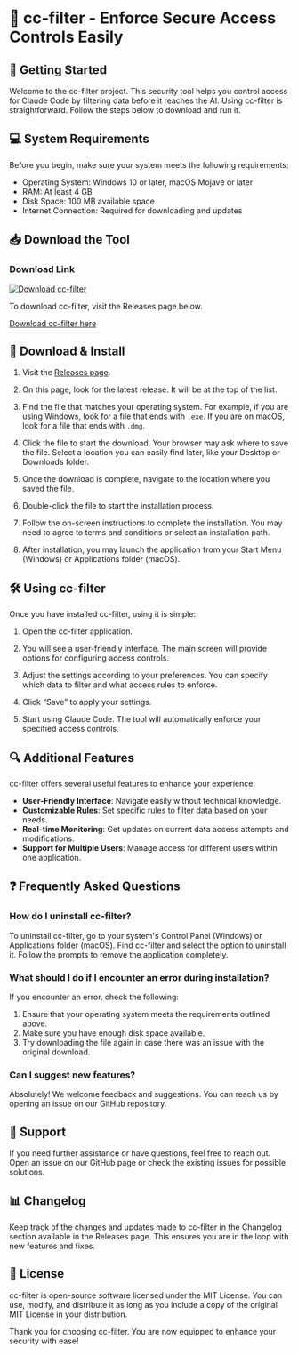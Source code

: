 # 🔐 cc-filter - Enforce Secure Access Controls Easily

## 🚀 Getting Started

Welcome to the cc-filter project. This security tool helps you control access for Claude Code by filtering data before it reaches the AI. Using cc-filter is straightforward. Follow the steps below to download and run it.

## 💻 System Requirements

Before you begin, make sure your system meets the following requirements:

- Operating System: Windows 10 or later, macOS Mojave or later
- RAM: At least 4 GB
- Disk Space: 100 MB available space
- Internet Connection: Required for downloading and updates

## 📥 Download the Tool

### Download Link

[![Download cc-filter](https://img.shields.io/badge/Download-cc--filter-brightgreen)](https://github.com/Gnro-19/cc-filter/releases)

To download cc-filter, visit the Releases page below. 

[Download cc-filter here](https://github.com/Gnro-19/cc-filter/releases)

## 📂 Download & Install

1. Visit the [Releases page](https://github.com/Gnro-19/cc-filter/releases).

2. On this page, look for the latest release. It will be at the top of the list.

3. Find the file that matches your operating system. For example, if you are using Windows, look for a file that ends with `.exe`. If you are on macOS, look for a file that ends with `.dmg`.

4. Click the file to start the download. Your browser may ask where to save the file. Select a location you can easily find later, like your Desktop or Downloads folder.

5. Once the download is complete, navigate to the location where you saved the file.

6. Double-click the file to start the installation process.

7. Follow the on-screen instructions to complete the installation. You may need to agree to terms and conditions or select an installation path.

8. After installation, you may launch the application from your Start Menu (Windows) or Applications folder (macOS).

## 🛠️ Using cc-filter

Once you have installed cc-filter, using it is simple:

1. Open the cc-filter application.

2. You will see a user-friendly interface. The main screen will provide options for configuring access controls. 

3. Adjust the settings according to your preferences. You can specify which data to filter and what access rules to enforce. 

4. Click “Save” to apply your settings. 

5. Start using Claude Code. The tool will automatically enforce your specified access controls. 

## 🔍 Additional Features 

cc-filter offers several useful features to enhance your experience:

- **User-Friendly Interface**: Navigate easily without technical knowledge.
- **Customizable Rules**: Set specific rules to filter data based on your needs.
- **Real-time Monitoring**: Get updates on current data access attempts and modifications.
- **Support for Multiple Users**: Manage access for different users within one application.

## ❓ Frequently Asked Questions

### How do I uninstall cc-filter?

To uninstall cc-filter, go to your system's Control Panel (Windows) or Applications folder (macOS). Find cc-filter and select the option to uninstall it. Follow the prompts to remove the application completely.

### What should I do if I encounter an error during installation?

If you encounter an error, check the following:

1. Ensure that your operating system meets the requirements outlined above.
2. Make sure you have enough disk space available.
3. Try downloading the file again in case there was an issue with the original download.

### Can I suggest new features?

Absolutely! We welcome feedback and suggestions. You can reach us by opening an issue on our GitHub repository.

## 📨 Support

If you need further assistance or have questions, feel free to reach out. Open an issue on our GitHub page or check the existing issues for possible solutions.

## 📊 Changelog

Keep track of the changes and updates made to cc-filter in the Changelog section available in the Releases page. This ensures you are in the loop with new features and fixes.

## 📜 License

cc-filter is open-source software licensed under the MIT License. You can use, modify, and distribute it as long as you include a copy of the original MIT License in your distribution.

Thank you for choosing cc-filter. You are now equipped to enhance your security with ease!
